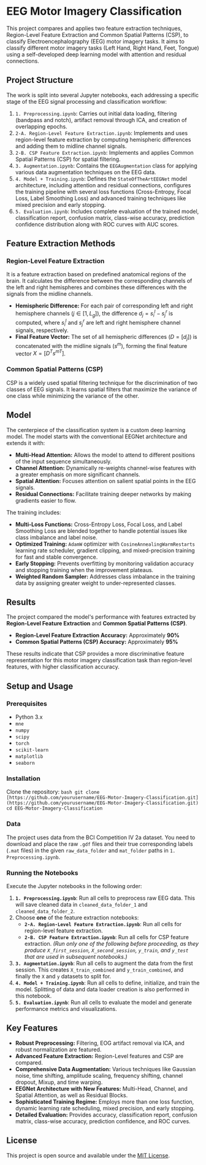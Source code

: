 # EEG Motor Imagery Classification

This project compares and applies two feature extraction techniques, Region-Level Feature Extraction and Common Spatial Patterns (CSP), to classify Electroencephalography (EEG) motor imagery tasks. It aims to classify different motor imagery tasks (Left Hand, Right Hand, Feet, Tongue) using a self-developed deep learning model with attention and residual connections.

## Project Structure

The work is split into several Jupyter notebooks, each addressing a specific stage of the EEG signal processing and classification workflow:

1.  `1. Preprocessing.ipynb`: Carries out initial data loading, filtering (bandpass and notch), artifact removal through ICA, and creation of overlapping epochs.
2.  `2-A. Region-Level Feature Extraction.ipynb`: Implements and uses region-level feature extraction by computing hemispheric differences and adding them to midline channel signals.
3.  `2-B. CSP Feature Extraction.ipynb`: Implements and applies Common Spatial Patterns (CSP) for spatial filtering.
4.  `3. Augmentation.ipynb`: Contains the `EEGAugmentation` class for applying various data augmentation techniques on the EEG data.
5.  `4. Model + Training.ipynb`: Defines the `StateOfTheArtEEGNet` model architecture, including attention and residual connections, configures the training pipeline with several loss functions (Cross-Entropy, Focal Loss, Label Smoothing Loss) and advanced training techniques like mixed precision and early stopping.
6.  `5. Evaluation.ipynb`: Includes complete evaluation of the trained model, classification report, confusion matrix, class-wise accuracy, prediction confidence distribution along with ROC curves with AUC scores.

## Feature Extraction Methods

### Region-Level Feature Extraction

It is a feature extraction based on predefined anatomical regions of the brain. It calculates the difference between the corresponding channels of the left and right hemispheres and combines these differences with the signals from the midline channels.

* **Hemispheric Difference:** For each pair of corresponding left and right hemisphere channels ($j \in [1, L_g]$), the difference $d_j = s_i^l - s_j^r$ is computed, where $s_i^l$ and $s_j^r$ are left and right hemisphere channel signals, respectively.
* **Final Feature Vector:** The set of all hemispheric differences ($D = [d_j]$) is concatenated with the midline signals ($s^m$), forming the final feature vector $X = [D^T s^{m T}]$.

### Common Spatial Patterns (CSP)

CSP is a widely used spatial filtering technique for the discrimination of two classes of EEG signals. It learns spatial filters that maximize the variance of one class while minimizing the variance of the other.

## Model

The centerpiece of the classification system is a custom deep learning model. The model starts with the conventional EEGNet architecture and extends it with:

* **Multi-Head Attention:** Allows the model to attend to different positions of the input sequence simultaneously.
* **Channel Attention:** Dynamically re-weights channel-wise features with a greater emphasis on more significant channels.
* **Spatial Attention:** Focuses attention on salient spatial points in the EEG signals.
* **Residual Connections:** Facilitate training deeper networks by making gradients easier to flow.

The training includes:
* **Multi-Loss Functions:** Cross-Entropy Loss, Focal Loss, and Label Smoothing Loss are blended together to handle potential issues like class imbalance and label noise.
* **Optimized Training:** `AdamW` optimizer with `CosineAnnealingWarmRestarts` learning rate scheduler, gradient clipping, and mixed-precision training for fast and stable convergence.
* **Early Stopping:** Prevents overfitting by monitoring validation accuracy and stopping training when the improvement plateaus.
* **Weighted Random Sampler:** Addresses class imbalance in the training data by assigning greater weight to under-represented classes.

## Results

The project compared the model's performance with features extracted by **Region-Level Feature Extraction** and **Common Spatial Patterns (CSP)**.

* **Region-Level Feature Extraction Accuracy:** Approximately **90%**
* **Common Spatial Patterns (CSP) Accuracy:** Approximately **95%**

These results indicate that CSP provides a more discriminative feature representation for this motor imagery classification task than region-level features, with higher classification accuracy.

## Setup and Usage

### Prerequisites

* Python 3.x
* `mne`
* `numpy`
* `scipy`
* `torch`
* `scikit-learn`
* `matplotlib`
* `seaborn`

### Installation

Clone the repository:
    ```bash
    git clone [https://github.com/yourusername/EEG-Motor-Imagery-Classification.git](https://github.com/yourusername/EEG-Motor-Imagery-Classification.git)
    cd EEG-Motor-Imagery-Classification
    ```
### Data

The project uses data from the BCI Competition IV 2a dataset. You need to download and place the raw `.gdf` files and their true corresponding labels (`.mat` files) in the given `raw_data_folder` and `mat_folder` paths in `1. Preprocessing.ipynb`.

### Running the Notebooks

Execute the Jupyter notebooks in the following order:

1.  **`1. Preprocessing.ipynb`**: Run all cells to preprocess raw EEG data. This will save cleaned data in `cleaned_data_folder_1` and `cleaned_data_folder_2`.
2.  Choose **one** of the feature extraction notebooks:
    * **`2-A. Region-Level Feature Extraction.ipynb`**: Run all cells for region-level feature extraction.
    * **`2-B. CSP Feature Extraction.ipynb`**: Run all cells for CSP feature extraction.
*(Run only one of the following before proceeding, as they produce `X_first_session`, `X_second_session`, `y_train`, and `y_test` that are used in subsequent notebooks.)*
3.  **`3. Augmentation.ipynb`**: Run all cells to augment the data from the first session. This creates `X_train_combined` and `y_train_combined`, and finally the `X` and `y` datasets to split for.
4.  **`4. Model + Training.ipynb`**: Run all cells to define, initialize, and train the model. Splitting of data and data loader creation is also performed in this notebook.
5.  **`5. Evaluation.ipynb`**: Run all cells to evaluate the model and generate performance metrics and visualizations.

## Key Features

* **Robust Preprocessing:** Filtering, EOG artifact removal via ICA, and robust normalization are featured.
* **Advanced Feature Extraction:** Region-Level features and CSP are compared.
* **Comprehensive Data Augmentation:** Various techniques like Gaussian noise, time shifting, amplitude scaling, frequency shifting, channel dropout, Mixup, and time warping.
* **EEGNet Architecture with New Features:** Multi-Head, Channel, and Spatial Attention, as well as Residual Blocks.
* **Sophisticated Training Regime:** Employs more than one loss function, dynamic learning rate scheduling, mixed precision, and early stopping.
* **Detailed Evaluation:** Provides accuracy, classification report, confusion matrix, class-wise accuracy, prediction confidence, and ROC curves.

## License

This project is open source and available under the [MIT License](LICENSE).

